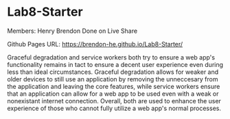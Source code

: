 # Lab8-Starter
Members: 
Henry
Brendon
Done on Live Share


Github Pages URL: https://brendon-he.github.io/Lab8-Starter/

Graceful degradation and service workers both try to ensure a web app's functionality remains in tact to ensure a decent user experience even during less than ideal circumstances.
Graceful degradation allows for weaker and older devices to still use an application by removing the unneccesary from the application and leaving the core features, while service workers ensure that an application can allow for a web app to be used even with a weak or nonexistant internet connection. Overall, both are used to enhance the user experience of those who cannot fully utilize a web app's normal processes.